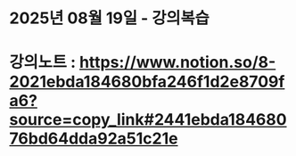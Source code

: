# 2025년 08월 19일 - 강의복습

# 강의노트 : https://www.notion.so/8-2021ebda184680bfa246f1d2e8709fa6?source=copy_link#2441ebda18468076bd64dda92a51c21e
